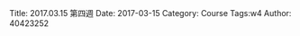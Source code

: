 Title: 2017.03.15 第四週
Date: 2017-03-15
Category: Course
Tags:w4
Author: 40423252

<!-- PELICAN_END_SUMMARY -->
